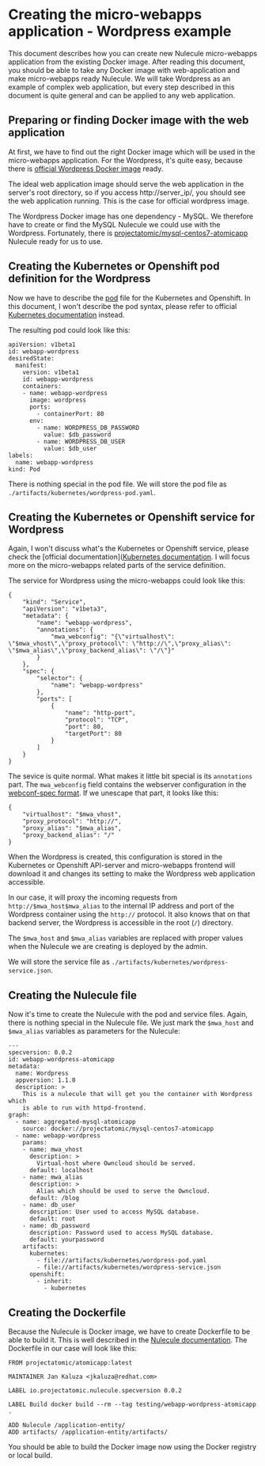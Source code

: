 # Creating the micro-webapps application - Wordpress example

This document describes how you can create new Nulecule micro-webapps application from the existing Docker image. After reading this document, you should be able to take any Docker image with web-application and make micro-webapps ready Nulecule. We will take Wordpress as an example of complex web application, but every step described in this document is quite general and can be applied to any web application.

## Preparing or finding Docker image with the web application

At first, we have to find out the right Docker image which will be used in the micro-webapps application. For the Wordpress, it's quite easy, because there is [official Wordpress Docker image](https://registry.hub.docker.com/_/wordpress/) ready.

The ideal web application image should serve the web application in the server's root directory, so if you access http://server_ip/, you should see the web application running. This is the case for official wordpress image.

The Wordpress Docker image has one dependency - MySQL. We therefore have to create or find the MySQL Nulecule we could use with the Wordpress. Fortunately, there is [projectatomic/mysql-centos7-atomicapp](https://registry.hub.docker.com/u/projectatomic/mysql-centos7-atomicapp/) Nulecule ready for us to use.

## Creating the Kubernetes or Openshift pod definition for the Wordpress

Now we have to describe the [pod](https://github.com/GoogleCloudPlatform/kubernetes/blob/master/docs/pods.md) file for the Kubernetes and Openshift. In this document, I won't describe the pod syntax, please refer to official [Kubernetes documentation](https://github.com/GoogleCloudPlatform/kubernetes/blob/master/docs/pods.md) instead.

The resulting pod could look like this:

    apiVersion: v1beta1
    id: webapp-wordpress
    desiredState:
      manifest:
        version: v1beta1
        id: webapp-wordpress
        containers:
        - name: webapp-wordpress
          image: wordpress
          ports:
            - containerPort: 80
          env:
            - name: WORDPRESS_DB_PASSWORD
              value: $db_password
            - name: WORDPRESS_DB_USER
              value: $db_user
    labels:
      name: webapp-wordpress
    kind: Pod

There is nothing special in the pod file. We will store the pod file as `./artifacts/kubernetes/wordpress-pod.yaml`.

## Creating the Kubernetes or Openshift service for Wordpress

Again, I won't discuss what's the Kubernetes or Openshift service, please check the [official documentation]([Kubernetes documentation](https://github.com/GoogleCloudPlatform/kubernetes/blob/master/docs/pods.md). I will focus more on the micro-webapps related parts of the service definition.

The service for Wordpress using the micro-webapps could look like this:

    {
        "kind": "Service",
        "apiVersion": "v1beta3",
        "metadata": {
            "name": "webapp-wordpress",
            "annotations": {
                "mwa_webconfig": "{\"virtualhost\": \"$mwa_vhost\",\"proxy_protocol\": \"http://\",\"proxy_alias\": \"$mwa_alias\",\"proxy_backend_alias\": \"/\"}"
            }
        },
        "spec": {
            "selector": {
                "name": "webapp-wordpress"
            },
            "ports": [
                {
                    "name": "http-port",
                    "protocol": "TCP",
                    "port": 80,
                    "targetPort": 80
                }
            ]
        }
    }

The sevice is quite normal. What makes it little bit special is its `annotations` part. The `mwa_webconfig` field contains the webserver configuration in the [webconf-spec format](https://github.com/micro-webapps/webconf-spec). If we unescape that part, it looks like this:

    {
        "virtualhost": "$mwa_vhost",
        "proxy_protocol": "http://",
        "proxy_alias": "$mwa_alias",
        "proxy_backend_alias": "/"
    }

When the Wordpress is created, this configuration is stored in the Kubernetes or Openshift API-server and micro-webapps frontend will download it and changes its setting to make the Wordpress web application accessible.

In our case, it will proxy the incoming requests from `http://$mwa_host$mwa_alias` to the internal IP address and port of the Wordpress container using the `http://` protocol. It also knows that on that backend server, the Wordpress is accessible in the root (`/`) directory.

The `$mwa_host` and `$mwa_alias` variables are replaced with proper values when the Nulecule we are creating is deployed by the admin.

 We will store the service file as `./artifacts/kubernetes/wordpress-service.json`.

## Creating the Nulecule file

Now it's time to create the Nulecule with the pod and service files. Again, there is nothing special in the Nulecule file. We just mark the `$mwa_host` and `$mwa_alias` variables as parameters for the Nulecule:

    ---
    specversion: 0.0.2
    id: webapp-wordpress-atomicapp
    metadata:
      name: Wordpress
      appversion: 1.1.0
      description: >
        This is a nulecule that will get you the container with Wordpress which
        is able to run with httpd-frontend.
    graph:
      - name: aggregated-mysql-atomicapp
        source: docker://projectatomic/mysql-centos7-atomicapp
      - name: webapp-wordpress
        params:
        - name: mwa_vhost
          description: >
            Virtual-host where Owncloud should be served.
          default: localhost
        - name: mwa_alias
          description: >
            Alias which should be used to serve the Owncloud.
          default: /blog
        - name: db_user
          description: User used to access MySQL database.
          default: root
        - name: db_password
          description: Password used to access MySQL database.
          default: yourpassword
        artifacts:
          kubernetes:
            - file://artifacts/kubernetes/wordpress-pod.yaml
            - file://artifacts/kubernetes/wordpress-service.json
          openshift:
            - inherit:
              - kubernetes

## Creating the Dockerfile

Because the Nulecule is Docker image, we have to create Dockerfile to be able to build it. This is well described in the [Nulecule documentation](https://github.com/projectatomic/nulecule/blob/master/docs/getting-started.md). The Dockerfile in our case will look like this:

    FROM projectatomic/atomicapp:latest

    MAINTAINER Jan Kaluza <jkaluza@redhat.com>

    LABEL io.projectatomic.nulecule.specversion 0.0.2

    LABEL Build docker build --rm --tag testing/webapp-wordpress-atomicapp .

    ADD Nulecule /application-entity/
    ADD artifacts/ /application-entity/artifacts/

You should be able to build the Docker image now using the Docker registry or local build.


